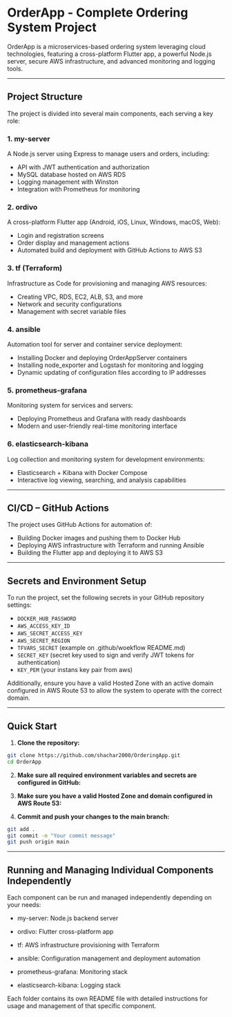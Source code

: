 # OrderApp - Complete Ordering System Project

OrderApp is a microservices-based ordering system leveraging cloud technologies, featuring a cross-platform Flutter app, a powerful Node.js server, secure AWS infrastructure, and advanced monitoring and logging tools.

---

## Project Structure

The project is divided into several main components, each serving a key role:

### 1. my-server  
A Node.js server using Express to manage users and orders, including:  
- API with JWT authentication and authorization  
- MySQL database hosted on AWS RDS  
- Logging management with Winston  
- Integration with Prometheus for monitoring  

### 2. ordivo  
A cross-platform Flutter app (Android, iOS, Linux, Windows, macOS, Web):  
- Login and registration screens  
- Order display and management actions  
- Automated build and deployment with GitHub Actions to AWS S3  

### 3. tf (Terraform)  
Infrastructure as Code for provisioning and managing AWS resources:  
- Creating VPC, RDS, EC2, ALB, S3, and more  
- Network and security configurations  
- Management with secret variable files  

### 4. ansible  
Automation tool for server and container service deployment:  
- Installing Docker and deploying OrderAppServer containers  
- Installing node_exporter and Logstash for monitoring and logging  
- Dynamic updating of configuration files according to IP addresses  

### 5. prometheus-grafana  
Monitoring system for services and servers:  
- Deploying Prometheus and Grafana with ready dashboards  
- Modern and user-friendly real-time monitoring interface  

### 6. elasticsearch-kibana  
Log collection and monitoring system for development environments:  
- Elasticsearch + Kibana with Docker Compose  
- Interactive log viewing, searching, and analysis capabilities  

---

## CI/CD – GitHub Actions

The project uses GitHub Actions for automation of:  
- Building Docker images and pushing them to Docker Hub  
- Deploying AWS infrastructure with Terraform and running Ansible  
- Building the Flutter app and deploying it to AWS S3  

---

## Secrets and Environment Setup

To run the project, set the following secrets in your GitHub repository settings:  
- `DOCKER_HUB_PASSWORD`  
- `AWS_ACCESS_KEY_ID`  
- `AWS_SECRET_ACCESS_KEY`  
- `AWS_SECRET_REGION`  
- `TFVARS_SECRET`  (example on .github/woekflow README.md)
- `SECRET_KEY` (secret key used to sign and verify JWT tokens for authentication)
- `KEY_PEM`  (your instans key pair from aws)

Additionally, ensure you have a valid Hosted Zone with an active domain configured in AWS Route 53 to allow the system to operate with the correct domain.

---

## Quick Start

1. **Clone the repository:**  
```bash
git clone https://github.com/shachar2000/OrderingApp.git
cd OrderApp
```

2. **Make sure all required environment variables and secrets are configured in GitHub:**  

3. **Make sure you have a valid Hosted Zone and domain configured in AWS Route 53:**

4. **Commit and push your changes to the main branch:**  
```bash
git add .
git commit -m "Your commit message"
git push origin main
```
---

## Running and Managing Individual Components Independently
Each component can be run and managed independently depending on your needs:

- my-server: Node.js backend server

- ordivo: Flutter cross-platform app

- tf: AWS infrastructure provisioning with Terraform

- ansible: Configuration management and deployment automation

- prometheus-grafana: Monitoring stack

- elasticsearch-kibana: Logging stack

Each folder contains its own README file with detailed instructions for usage and management of that specific component.




